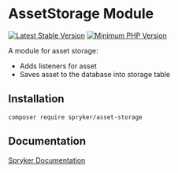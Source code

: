 # AssetStorage Module
[![Latest Stable Version](https://poser.pugx.org/spryker/asset-storage/v/stable.svg)](https://packagist.org/packages/spryker/asset-storage)
[![Minimum PHP Version](https://img.shields.io/badge/php-%3E%3D%207.4-8892BF.svg)](https://php.net/)

A module for asset storage:

* Adds listeners for asset
* Saves asset to the database into storage table

## Installation

```
composer require spryker/asset-storage
```

## Documentation

[Spryker Documentation](https://docs.spryker.com)
